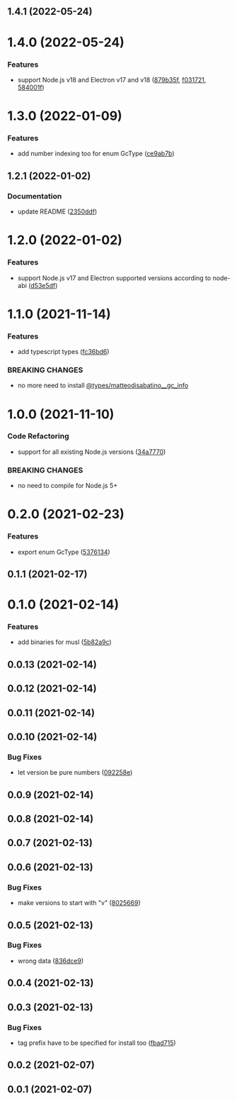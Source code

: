 

## 1.4.1 (2022-05-24)

# 1.4.0 (2022-05-24)


### Features

* support Node.js v18 and Electron v17 and v18 ([879b35f](https://github.com/matteodisabatino/gc_info/commit/879b35f27e24e8ed4072897d96c3cb13bbee1031), [f031721](https://github.com/matteodisabatino/gc_info/commit/f0317216ed4c48e783786705c20a124b7e69b7c4), [584001f](https://github.com/matteodisabatino/gc_info/commit/584001f94b046487536dc15c96d26acbbc3aa069))

# 1.3.0 (2022-01-09)


### Features

* add number indexing too for enum GcType ([ce9ab7b](https://github.com/matteodisabatino/gc_info/commit/ce9ab7b36c1fc4bc039f365bb2b8ee614e5fe84f))

## 1.2.1 (2022-01-02)


### Documentation

* update README ([2350ddf](https://github.com/matteodisabatino/gc_info/commit/2350ddfe37e5649761b0ff44eb1f04c951a3c817))

# 1.2.0 (2022-01-02)


### Features

* support Node.js v17 and Electron supported versions according to node-abi ([d53e5df](https://github.com/matteodisabatino/gc_info/commit/d53e5df149bcee042f65b0a0b038c6dcbaa02107))

# 1.1.0 (2021-11-14)


### Features

* add typescript types ([fc36bd6](https://github.com/matteodisabatino/gc_info/commit/fc36bd6b3622ce61781110cb06d8b643f1f557a8))

### BREAKING CHANGES

* no more need to install [@types/matteodisabatino__gc_info](https://www.npmjs.com/package/@types/matteodisabatino__gc_info)

# 1.0.0 (2021-11-10)


### Code Refactoring

* support for all existing Node.js versions ([34a7770](https://github.com/matteodisabatino/gc_info/commit/34a7770bacd61f52f223faa4b98b76c502424813))


### BREAKING CHANGES

* no need to compile for Node.js 5+

# 0.2.0 (2021-02-23)


### Features

* export enum GcType ([5376134](https://github.com/matteodisabatino/gc_info/commit/5376134358dd8e600beaa69d666cba43cc412943))

## 0.1.1 (2021-02-17)

# 0.1.0 (2021-02-14)


### Features

* add binaries for musl ([5b82a9c](https://github.com/matteodisabatino/gc_info/commit/5b82a9c162c9f8c1d885590d904d3e61f3c6282e))

## 0.0.13 (2021-02-14)

## 0.0.12 (2021-02-14)

## 0.0.11 (2021-02-14)

## 0.0.10 (2021-02-14)


### Bug Fixes

* let version be pure numbers ([092258e](https://github.com/matteodisabatino/gc_info/commit/092258e07b90bca95a7214c88f43090c8e6e7824))

## 0.0.9 (2021-02-14)

## 0.0.8 (2021-02-14)

## 0.0.7 (2021-02-13)

## 0.0.6 (2021-02-13)


### Bug Fixes

* make versions to start with "v" ([8025669](https://github.com/matteodisabatino/gc_info/commit/8025669ba361634f9e5c337691ed77f2b161468c))

## 0.0.5 (2021-02-13)


### Bug Fixes

* wrong data ([836dce9](https://github.com/matteodisabatino/gc_info/commit/836dce9da4e3d55bb62f66545c8231f71ea6e045))

## 0.0.4 (2021-02-13)

## 0.0.3 (2021-02-13)

### Bug Fixes

* tag prefix have to be specified for install too ([fbad715](https://github.com/matteodisabatino/gc_info/commit/fbad71527ea6a7e3b5ccf01828b9f094226a8bc1))

## 0.0.2 (2021-02-07)

## 0.0.1 (2021-02-07)